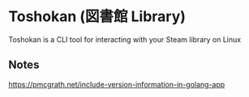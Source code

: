 # Toshokan (図書館 Library)

Toshokan is a CLI tool for interacting with your Steam library on Linux


## Notes

https://pmcgrath.net/include-version-information-in-golang-app